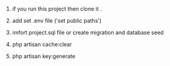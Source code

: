 1. if you run this project then  clone it .

2. add set .env file ('set public paths')

3. imfort project.sql file or create migration and  database seed

4. php artisan cache:clear

5. php artisan key:generate 


